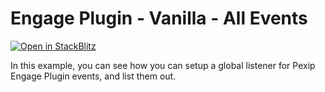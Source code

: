 # Engage Plugin - Vanilla - All Events

[![Open in StackBlitz](https://developer.stackblitz.com/img/open_in_stackblitz.svg)](https://stackblitz.com/fork/github/skedify/plugin-examples/tree/main/vanilla/all-events?file=src%2Fmain.js,index.html)

In this example, you can see how you can setup a global listener for Pexip Engage Plugin events, and list them out.

